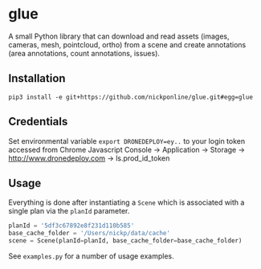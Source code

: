 glue
====

A small Python library that can download and read assets (images, cameras, mesh, pointcloud, ortho) from a scene and create annotations (area annotations, count annotations, issues).

Installation
---
```
pip3 install -e git+https://github.com/nickponline/glue.git#egg=glue
```


Credentials
---
Set environmental variable `export DRONEDEPLOY=ey..` to your login token accessed from Chrome Javascript Console -> Application -> Storage -> http://www.dronedeploy.com -> ls.prod_id_token

Usage
---
Everything is done after instantiating a `Scene` which is associated with a single plan via the `planId` parameter. 

```python
planId = '5df3c67892e8f231d110b585'
base_cache_folder = '/Users/nickp/data/cache'
scene = Scene(planId=planId, base_cache_folder=base_cache_folder)
```

See `examples.py` for a number of usage examples.
